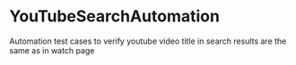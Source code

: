 # YouTubeSearchAutomation
Automation test cases to verify youtube video title in search results are the same as in watch page
